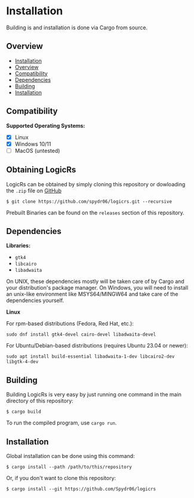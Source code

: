 # Installation

Building is and installation is done via Cargo from source.

## Overview
  - [Installation](#installation)
  - [Overview](#overview)
  - [Compatibility](#compatibility)
  - [Dependencies](#dependencies)
  - [Building](#building)
  - [Installation](#installation-1)

## Compatibility

**Supported Operating Systems:**
- [x] Linux
- [x] Windows 10/11
- [ ] MacOS (untested)

## Obtaining LogicRs

LogicRs can be obtained by simply cloning this repository or dowloading the `.zip` file on [GitHub](https://github.com/spydr06/LogicRs.git)
```console
$ git clone https://github.com/spydr06/logicrs.git --recursive
```
Prebuilt Binaries can be found on the `releases` section of this repository.

## Dependencies

**Libraries:**
- `gtk4`
- `libcairo`
- `libadwaita`

On UNIX, these dependencies mostly will be taken care of by Cargo and your distribution's package manager.
On Windows, you will need to install an unix-like environment like MSYS64/MINGW64 and take care of the dependencies yourself.

**Linux**

For rpm-based distributions (Fedora, Red Hat, etc.):

```
sudo dnf install gtk4-devel cairo-devel libadwaita-devel
```

For Ubuntu/Debian-based distributions (requires Ubuntu 23.04 or newer):

```
sudo apt install build-essential libadwaita-1-dev libcairo2-dev libgtk-4-dev
```

## Building

Building LogicRs is very easy by just running one command in the main directory of this repository:
```console
$ cargo build
```

To run the compiled program, use `cargo run`.

## Installation

Global installation can be done using this command:

```console
$ cargo install --path /path/to/this/repository
```

Or, if you don't want to clone this repository:

```console
$ cargo install --git https://github.com/Spydr06/logicrs
```
